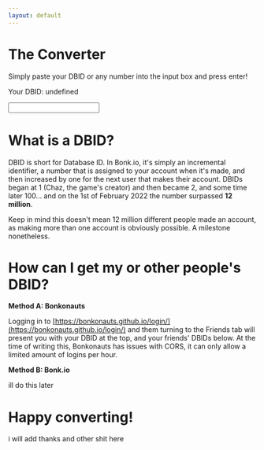 ```yaml
---
layout: default
---
```


# The Converter
<p>Simply paste your DBID or any number into the input box and press enter!</p>
<p id="result">Your DBID: undefined</p>
<input type="number" placeholder="" id="ip2"/>

<script>
function appeartext() {
    document.getElementById("result").style.opacity = 1
}
function genplaceholder() {
    var numbers = ['69420', '666', '123456', '010101', '1337', '80085' ];
    var randomIndex = Math.floor(Math.random() * numbers.length); 
    var randomn = numbers[randomIndex];
    document.getElementById("ip2").placeholder = randomn
}
const node = document.getElementById("ip2");
node.addEventListener("keyup", function(event) {
    if (event.key === "Enter") {
        let dbid = node.value;
        document.getElementById("result").innerHTML = "WORK IN PROGRESS!";
        appeartext()
    }
});
</script>

# What is a DBID?
DBID is short for Database ID. In Bonk.io, it's simply an incremental identifier, a number that is assigned to your account when it's made, and then increased by one for the next user that makes their account. DBIDs began at 1 (Chaz, the game's creator) and then became 2, and some time later 100... and on the 1st of February 2022 the number surpassed **12 million**. 

Keep in mind this doesn't mean 12 million different people made an account, as making more than one account is obviously possible. A milestone nonetheless.

# How can I get my or other people's DBID?
**Method A: Bonkonauts**

Logging in to [https://bonkonauts.github.io/login/](https://bonkonauts.github.io/login/) and them turning to the Friends tab will present you with your DBID at the top, and your friends' DBIDs below. At the time of writing this, Bonkonauts has issues with CORS, it can only allow a limited amount of logins per hour.


**Method B: Bonk.io**

ill do this later
# Happy converting!
i will add thanks and other shit here
<!--- Hi you should be at https://shaunx777.github.io/dbid2date/ and not here xDxDxDDDD --->
